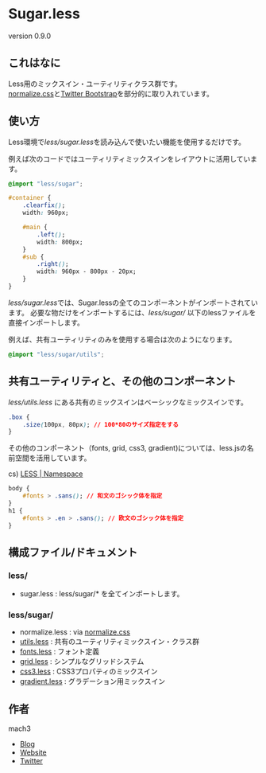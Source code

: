 # Sugar.less

version 0.9.0


## これはなに

Less用のミックスイン・ユーティリティクラス群です。  
[normalize.css](http://necolas.github.com/normalize.css)と[Twitter Bootstrap](http://twitter.github.com/bootstrap/)を部分的に取り入れています。

## 使い方

Less環境で*less/sugar.less*を読み込んで使いたい機能を使用するだけです。

例えば次のコードではユーティリティミックスインをレイアウトに活用しています。

```css
@import "less/sugar";

#container {
	.clearfix();
	width: 960px;

	#main {
		.left();
		width: 800px;
	}
	#sub {
		.right();
		width: 960px - 800px - 20px;
	}
}
```

*less/sugar.less*では、Sugar.lessの全てのコンポーネントがインポートされています。
必要な物だけをインポートするには、*less/sugar/* 以下のlessファイルを直接インポートします。

例えば、共有ユーティリティのみを使用する場合は次のようになります。

```css
@import "less/sugar/utils";
```

## 共有ユーティリティと、その他のコンポーネント

*less/utils.less* にある共有のミックスインはベーシックなミックスインです。

```css
.box {
	.size(100px, 80px); // 100*80のサイズ指定をする
}
```

その他のコンポーネント（fonts, grid, css3, gradient)については、less.jsの名前空間を活用しています。

cs) [LESS | Namespace](http://lesscss.org/#-namespaces)

```css
body {
	#fonts > .sans(); // 和文のゴシック体を指定
}
h1 {
	#fonts > .en > .sans(); // 欧文のゴシック体を指定
}
```

## 構成ファイル/ドキュメント


### less/

- sugar.less : less/sugar/* を全てインポートします。


### less/sugar/

- normalize.less : via [normalize.css](http://necolas.github.com/normalize.css/)
- [utils.less](./docs/utils.md) : 共有のユーティリティミックスイン・クラス群
- [fonts.less](./docs/fonts.md) : フォント定義
- [grid.less](./docs/grid.md) : シンプルなグリッドシステム
- [css3.less](./docs/css3.md) : CSS3プロパティのミックスイン 
- [gradient.less](./docs/gradient.md) : グラデーション用ミックスイン 


## 作者

mach3

- [Blog](http://blog.mach3.jp)
- [Website](http://www.mach3.jp)
- [Twitter](http://twitter.com/mach3ss)


